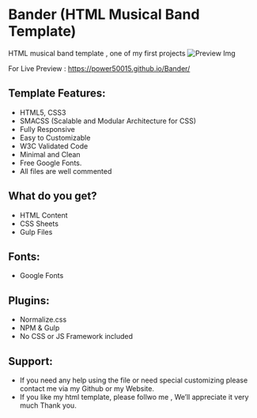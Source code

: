 # Bander (HTML Musical Band Template)

HTML musical band template , one of my first projects
![Preview Img](https://raw.githubusercontent.com/Power50015/Bander/master/PSD/Band.jpg)

For Live Preview : https://power50015.github.io/Bander/

## Template Features:

- HTML5, CSS3
- SMACSS (Scalable and Modular Architecture for CSS)
- Fully Responsive
- Easy to Customizable
- W3C Validated Code
- Minimal and Clean
- Free Google Fonts.
- All files are well commented

## What do you get?

- HTML Content
- CSS Sheets
- Gulp Files

## Fonts:

- Google Fonts

## Plugins:

- Normalize.css
- NPM & Gulp
- No CSS or JS Framework included

## Support:

- If you need any help using the file or need special customizing please contact me via my Github or my Website.
- If you like my html template, please follwo me , We’ll appreciate it very much Thank you.
